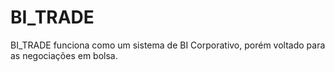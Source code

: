 # BI_TRADE
BI_TRADE funciona como um sistema de BI Corporativo, porém voltado para as negociações em bolsa.
